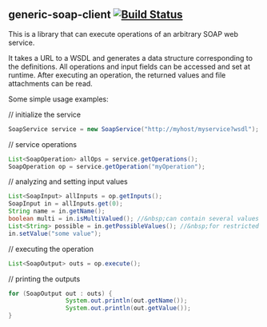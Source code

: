 generic-soap-client [![Build Status](https://secure.travis-ci.org/impactcentre/iif-generic-soap-client.png?branch=master)](http://travis-ci.org/impactcentre/iif-generic-soap-client)
-------------------

This is a library that can execute operations of an arbitrary SOAP web service. 

It takes a URL to a WSDL and generates a data structure corresponding to the definitions. 
All operations and input fields can be accessed and set at runtime. After executing an operation,
the returned values and file attachments can be read. 

Some simple usage examples:


// initialize the service
```java
SoapService service = new SoapService("http://myhost/myservice?wsdl");
```

// service operations
```java
List<SoapOperation> allOps = service.getOperations();  
SoapOperation op = service.getOperation("myOperation");
```

// analyzing and setting input values
```java
List<SoapInput> allInputs = op.getInputs();  
SoapInput in = allInputs.get(0);  
String name = in.getName();  
boolean multi = in.isMultiValued(); //&nbsp;can contain several values  
List<String> possible = in.getPossibleValues(); //&nbsp;for restricted types  
in.setValue("some value");
```

// executing the operation
```java
List<SoapOutput> outs = op.execute();
```

// printing the outputs
```java
for (SoapOutput out : outs) {  
                System.out.println(out.getName());
                System.out.println(out.getValue());
}
```